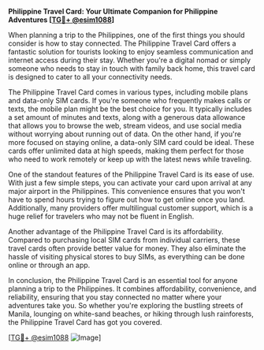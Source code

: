 **Philippine Travel Card: Your Ultimate Companion for Philippine Adventures [[TG💪+ @esim1088](https://t.me/s/esim1088)]**

When planning a trip to the Philippines, one of the first things you should consider is how to stay connected. The Philippine Travel Card offers a fantastic solution for tourists looking to enjoy seamless communication and internet access during their stay. Whether you're a digital nomad or simply someone who needs to stay in touch with family back home, this travel card is designed to cater to all your connectivity needs.

The Philippine Travel Card comes in various types, including mobile plans and data-only SIM cards. If you're someone who frequently makes calls or texts, the mobile plan might be the best choice for you. It typically includes a set amount of minutes and texts, along with a generous data allowance that allows you to browse the web, stream videos, and use social media without worrying about running out of data. On the other hand, if you're more focused on staying online, a data-only SIM card could be ideal. These cards offer unlimited data at high speeds, making them perfect for those who need to work remotely or keep up with the latest news while traveling.

One of the standout features of the Philippine Travel Card is its ease of use. With just a few simple steps, you can activate your card upon arrival at any major airport in the Philippines. This convenience ensures that you won't have to spend hours trying to figure out how to get online once you land. Additionally, many providers offer multilingual customer support, which is a huge relief for travelers who may not be fluent in English.

Another advantage of the Philippine Travel Card is its affordability. Compared to purchasing local SIM cards from individual carriers, these travel cards often provide better value for money. They also eliminate the hassle of visiting physical stores to buy SIMs, as everything can be done online or through an app.

In conclusion, the Philippine Travel Card is an essential tool for anyone planning a trip to the Philippines. It combines affordability, convenience, and reliability, ensuring that you stay connected no matter where your adventures take you. So whether you're exploring the bustling streets of Manila, lounging on white-sand beaches, or hiking through lush rainforests, the Philippine Travel Card has got you covered.

[[TG💪+ @esim1088](https://t.me/s/esim1088) ![Image](https://i.postimg.cc/Y0z9fWf4/image.png)]